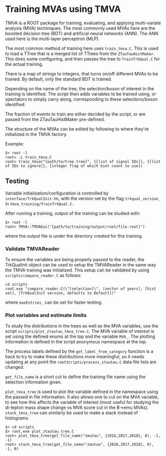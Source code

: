 # Training MVAs using TMVA

TMVA is a ROOT package for training, evaluating, and applying multi-variate analysis (MVA) techiniques.
The most commonly used MVAs here are the boosted decision tree (BDT) and artificial neural networks (ANN).
The ANN used here is the multi-layer perceptron (MLP).

The most common method of training here uses `train_tmva.C`.
This is used to load a TTree that is a merged list of TTrees from the `ZTauTauHistMaker`.
This does some configuring, and then passes the tree to `TrainTrkQual.C` for the actual training.

There is a map of strings to integers, that turns on/off different MVAs to be trained.
By default, only the standard BDT is trained.

Depending on the name of the tree, the selection/boson of interest in the training is identified.
The script then adds variables to be trained using, or spectators to simply carry along, corresponding
to these selections/boson identified.

The fraction of events to train are either decided by the script, or are passed from the ZTauTauHistMaker pre-defined.

The structure of the MVAs can be edited by following to where they're initialized in the TMVA factory.

Example:
```
$> root -l
root> .L train_tmva.C
root> train_tmva("[path/to/tree.tree]", {[list of signal IDs]}, {[list of IDs to ignore]}, [integer flag of which bjet count to use])
```

## Testing

Variable initialization/configuration is controlled by `interface/TrkQualInit.hh`, with the version
set by the flag `trkqual_version_` in `tmva_training/TrainTrkQual.C`.

After running a training, output of the training can be studied with:
```
$> root -l
root> TMVA::TMVAGui("[path/to/training/output/root/file.root]")
```
where the output file is under the directory created for this training.


### Validate TMVAReader

To ensure the variables are being properly passed to the reader, the TrkQualInit object can be used to
setup the TMVAReader in the same way the TMVA training was initialized. This setup can be validated by
using `scripts/compare_reader.C` as follows:

```
cd scripts
root.exe "compare_reader.C(\"[selection]\", [vector of years], [hist set], [TrkQualInit version, defaults to Default])"
```
where `maxEntries_` can be set for faster testing.


### Plot variables and estimate limits

To study the distributions in the trees as well as the MVA variables, use the script `scripts/plot_ztautau_tmva_tree.C`.
The MVA variable of interest is set using the defined enums at the top and the variable `MVA_`.
The plotting information is defined in the script anonymous namespace at the top.

The process labels defined by the `get_label_from_category` function is a hack to try to make these distributions
more meaningful, so it needs updating at any point the `rootScripts/process_ztautau.C` data file lists are changed.

`get_file_name` is a short cut to define the training file name using the selection information given.

`plot_tmva_tree` is used to plot the variable defined in the namespace using the passed in file information. It also
allows one to cut on the MVA variable, to see how this affects the variable of interest (most useful for studying the
di-lepton mass shape change vs MVA score cut in the B->emu MVAs). `stack_tmva_tree` can similarly be used to make a stack
instead of histograms.

```
$> cd scripts
$> root.exe plot_ztautau_tree.C
root> plot_tmva_tree(get_file_name("zmutau", {2016,2017,2018}, 8), -1, -1)
root> stack_tmva_tree(get_file_name("zmutau", {2016,2017,2018}, 8), -1, 0)
```
